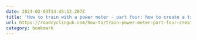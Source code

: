 ```yaml
---
date: 2024-02-03T14:45:12.207Z
title: 'How to train with a power meter - part four: how to create a training plan'
url: https://roadcyclinguk.com/how-to/train-power-meter-part-four-create-training-plan.html
category: bookmark
---
```

